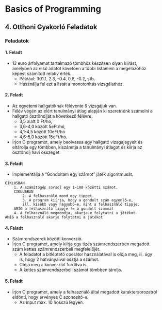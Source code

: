 # Basics of Programming
## 4. Otthoni Gyakorló Feladatok

### Feladatok
#### 1. Feladt
- 12 euro árfolyamot tartalmazó tömbhöz készítsen olyan kiírást, amelyben az első adatot követően a többi listaelem a megelőzőhöz képest számított relatív érték.
    - Például: 301.1, 2.3, -0.4, 0.6, -0.2, stb.
    - Használja fel ezt a listát a monotonitás vizsgálathoz.

#### 2. Feladt
- Az egyetemi hallgatóknak félévente 6 vizsgájuk van.
- Félév végén az elért tanulmányi átlag alapján ki szeretnénk számolni a hallgató ösztöndíját a következő félévre:
    - 3,5 alatt 0 Ft/hó,
    - 3,6-4,0 között 5eFt/hó,
    - 4,1-4,5 között 10eFt/hó
    - 4,6-5,0 között 15eFt/hó.
- Írjon C programot, amely beolvassa egy hallgató vizsgajegyeit és eltárolja egy tömbben, kiszámítja a tanulmányi átlagot és kiírja az ösztöndíj havi összegét.

#### 3. Feladt
- Implementálja a “Gondoltam egy számot” játék algoritmusát.
```
CIKLUSBAN
    1. A számítógép sorsol egy 1-100 közötti számot.
    CIKLUSBAN
        2. A felhasználó mond egy tippet.
        3. A program kiírja, hogy a gondolt szám egyenlő-e,
        ill. kisebb vagy nagyobb-e, mint a felhasználó tippje.
    AMÍG a felhasználó tippje != a gondolt számmal
    4. A felhasználó megmondja, akarja-e folytatni a játékot.
AMÍG a felhasználó akarja folytatni a játékot
```

#### 4. Feladt
- Számrendszerek közötti konverzió.
- Írjon C programot, amely kiírja egy tízes számrendszerben megadott szám kettes számrendszerbeli megfelelőjét.
    - A feladatot a bitléptető operátor használatával is oldja meg, ill. úgy is, hogy 2 hatványaival osztja a számot.
    - Oldja meg a konverziót fordítva is.
    - A kettes számrendszerbeli számot tömbben tárolja.

#### 5. Feladt
- Írjon C programot, amely a felhasználó által megadott karaktersorozatról eldönti,
hogy érvényes C azonosító-e.
    - Az input max. 10 hosszú legyen.